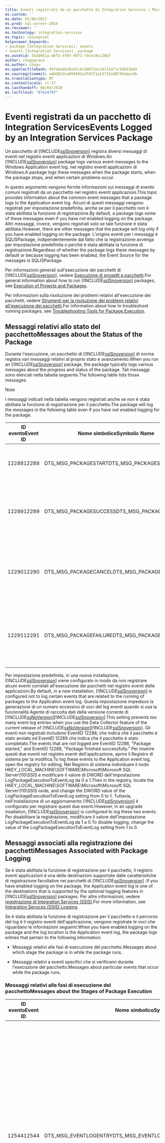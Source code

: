 ```yaml
---
title: Eventi registrati da un pacchetto di Integration Services | Microsoft Docs
ms.custom: ''
ms.date: 03/06/2017
ms.prod: sql-server-2014
ms.reviewer: ''
ms.technology: integration-services
ms.topic: conceptual
helpviewer_keywords:
- package [Integration Services], events
- events [Integration Services], package
ms.assetid: 55a0951a-46f3-4f0f-9972-74cec9cc26b7
author: chugugrace
ms.author: chugu
ms.openlocfilehash: 84fabeb5a0a35cbcb0bf2ec24113a71c5b833b69
ms.sourcegitcommit: ad4d92dce894592a259721a1571b1d8736abacdb
ms.translationtype: MT
ms.contentlocale: it-IT
ms.lasthandoff: 08/04/2020
ms.locfileid: "87624797"
---
```

# <a name="events-logged-by-an-integration-services-package"></a><span data-ttu-id="6b0a6-102">Eventi registrati da un pacchetto di Integration Services</span><span class="sxs-lookup"><span data-stu-id="6b0a6-102">Events Logged by an Integration Services Package</span></span>
  <span data-ttu-id="6b0a6-103">Un pacchetto di [!INCLUDE[ssISnoversion](../../includes/ssisnoversion-md.md)] registra diversi messaggi di eventi nel registro eventi applicazioni di Windows.</span><span class="sxs-lookup"><span data-stu-id="6b0a6-103">An [!INCLUDE[ssISnoversion](../../includes/ssisnoversion-md.md)] package logs various event messages to the Windows Application event log.</span></span> <span data-ttu-id="6b0a6-104">nel registro eventi applicazioni di Windows.</span><span class="sxs-lookup"><span data-stu-id="6b0a6-104">A package logs these messages when the package starts, when the package stops, and when certain problems occur.</span></span>  
  
 <span data-ttu-id="6b0a6-105">In questo argomento vengono fornite informazioni sui messaggi di evento comuni registrati da un pacchetto nel registro eventi applicazioni.</span><span class="sxs-lookup"><span data-stu-id="6b0a6-105">This topic provides information about the common event messages that a package logs to the Application event log.</span></span> <span data-ttu-id="6b0a6-106">Alcuni di questi messaggi vengono registrati per impostazione predefinita, anche se per il pacchetto non è stata abilitata la funzione di registrazione.</span><span class="sxs-lookup"><span data-stu-id="6b0a6-106">By default, a package logs some of these messages even if you have not enabled logging on the package.</span></span> <span data-ttu-id="6b0a6-107">Altri messaggi, invece, vengono registrati solo se tale funzione è stata abilitata.</span><span class="sxs-lookup"><span data-stu-id="6b0a6-107">However, there are other messages that the package will log only if you have enabled logging on the package.</span></span> <span data-ttu-id="6b0a6-108">L'origine eventi per i messaggi è SQLISPackage, indipendentemente dal fatto che la registrazione avvenga per impostazione predefinita o perché è stata abilitata la funzione di registrazione.</span><span class="sxs-lookup"><span data-stu-id="6b0a6-108">Regardless of whether the package logs these messages by default or because logging has been enabled, the Event Source for the messages is SQLISPackage.</span></span>  
  
 <span data-ttu-id="6b0a6-109">Per informazioni generali sull'esecuzione dei pacchetti di [!INCLUDE[ssISnoversion](../../includes/ssisnoversion-md.md)], vedere [Esecuzione di progetti e pacchetti](../packages/run-integration-services-ssis-packages.md).</span><span class="sxs-lookup"><span data-stu-id="6b0a6-109">For general information about how to run [!INCLUDE[ssISnoversion](../../includes/ssisnoversion-md.md)] packages, see [Execution of Projects and Packages](../packages/run-integration-services-ssis-packages.md).</span></span>  
  
 <span data-ttu-id="6b0a6-110">Per informazioni sulla risoluzione dei problemi relativi all'esecuzione dei pacchetti, vedere [Strumenti per la risoluzione dei problemi relativi all'esecuzione dei pacchetti](../troubleshooting/troubleshooting-tools-for-package-execution.md).</span><span class="sxs-lookup"><span data-stu-id="6b0a6-110">For information about how to troubleshoot running packages, see [Troubleshooting Tools for Package Execution](../troubleshooting/troubleshooting-tools-for-package-execution.md).</span></span>  
  
## <a name="messages-about-the-status-of-the-package"></a><span data-ttu-id="6b0a6-111">Messaggi relativi allo stato del pacchetto</span><span class="sxs-lookup"><span data-stu-id="6b0a6-111">Messages about the Status of the Package</span></span>  
 <span data-ttu-id="6b0a6-112">Durante l'esecuzione, un pacchetto di [!INCLUDE[ssISnoversion](../../includes/ssisnoversion-md.md)] di norma registra vari messaggi relativi al proprio stato e avanzamento.</span><span class="sxs-lookup"><span data-stu-id="6b0a6-112">When you run an [!INCLUDE[ssISnoversion](../../includes/ssisnoversion-md.md)] package, the package typically logs various messages about the progress and status of the package.</span></span> <span data-ttu-id="6b0a6-113">Tali messaggi sono elencati nella tabella seguente.</span><span class="sxs-lookup"><span data-stu-id="6b0a6-113">The following table lists those messages.</span></span>  
  
> [!NOTE]  
>  <span data-ttu-id="6b0a6-114">I messaggi indicati nella tabella vengono registrati anche se non è stata abilitata la funzione di registrazione per il pacchetto.</span><span class="sxs-lookup"><span data-stu-id="6b0a6-114">The package will log the messages in the following table even if you have not enabled logging for the package.</span></span>  
  
|<span data-ttu-id="6b0a6-115">ID evento</span><span class="sxs-lookup"><span data-stu-id="6b0a6-115">Event ID</span></span>|<span data-ttu-id="6b0a6-116">Nome simbolico</span><span class="sxs-lookup"><span data-stu-id="6b0a6-116">Symbolic Name</span></span>|<span data-ttu-id="6b0a6-117">Text</span><span class="sxs-lookup"><span data-stu-id="6b0a6-117">Text</span></span>|<span data-ttu-id="6b0a6-118">Note</span><span class="sxs-lookup"><span data-stu-id="6b0a6-118">Notes</span></span>|  
|--------------|-------------------|----------|-----------|  
|<span data-ttu-id="6b0a6-119">12288</span><span class="sxs-lookup"><span data-stu-id="6b0a6-119">12288</span></span>|<span data-ttu-id="6b0a6-120">DTS_MSG_PACKAGESTART</span><span class="sxs-lookup"><span data-stu-id="6b0a6-120">DTS_MSG_PACKAGESTART</span></span>|<span data-ttu-id="6b0a6-121">Esecuzione del pacchetto "" avviata</span><span class="sxs-lookup"><span data-stu-id="6b0a6-121">Package "" started.</span></span>|<span data-ttu-id="6b0a6-122">L'esecuzione del pacchetto è stata avviata.</span><span class="sxs-lookup"><span data-stu-id="6b0a6-122">The package has started to run.</span></span>|  
|<span data-ttu-id="6b0a6-123">12289</span><span class="sxs-lookup"><span data-stu-id="6b0a6-123">12289</span></span>|<span data-ttu-id="6b0a6-124">DTS_MSG_PACKAGESUCCESS</span><span class="sxs-lookup"><span data-stu-id="6b0a6-124">DTS_MSG_PACKAGESUCCESS</span></span>|<span data-ttu-id="6b0a6-125">Esecuzione del pacchetto "" completata.</span><span class="sxs-lookup"><span data-stu-id="6b0a6-125">Package "" finished successfully.</span></span>|<span data-ttu-id="6b0a6-126">Il pacchetto è stato eseguito correttamente e non è più in esecuzione.</span><span class="sxs-lookup"><span data-stu-id="6b0a6-126">The package successfully ran and is no longer running.</span></span>|  
|<span data-ttu-id="6b0a6-127">12290</span><span class="sxs-lookup"><span data-stu-id="6b0a6-127">12290</span></span>|<span data-ttu-id="6b0a6-128">DTS_MSG_PACKAGECANCEL</span><span class="sxs-lookup"><span data-stu-id="6b0a6-128">DTS_MSG_PACKAGECANCEL</span></span>|<span data-ttu-id="6b0a6-129">Il pacchetto "%1!s!"</span><span class="sxs-lookup"><span data-stu-id="6b0a6-129">Package "%1!s!"</span></span> <span data-ttu-id="6b0a6-130">è stato annullato.</span><span class="sxs-lookup"><span data-stu-id="6b0a6-130">has been cancelled.</span></span>|<span data-ttu-id="6b0a6-131">Il pacchetto non è più in esecuzione in quanto è stato annullato.</span><span class="sxs-lookup"><span data-stu-id="6b0a6-131">The package is no longer running because the package was canceled.</span></span>|  
|<span data-ttu-id="6b0a6-132">12291</span><span class="sxs-lookup"><span data-stu-id="6b0a6-132">12291</span></span>|<span data-ttu-id="6b0a6-133">DTS_MSG_PACKAGEFAILURE</span><span class="sxs-lookup"><span data-stu-id="6b0a6-133">DTS_MSG_PACKAGEFAILURE</span></span>|<span data-ttu-id="6b0a6-134">Esecuzione del pacchetto "" non riuscita.</span><span class="sxs-lookup"><span data-stu-id="6b0a6-134">Package "" failed.</span></span>|<span data-ttu-id="6b0a6-135">L'esecuzione del pacchetto non è riuscita ed è stata arrestata.</span><span class="sxs-lookup"><span data-stu-id="6b0a6-135">The package could not run successfully and stopped running.</span></span>|  
  
 <span data-ttu-id="6b0a6-136">Per impostazione predefinita, in una nuova installazione, [!INCLUDE[ssISnoversion](../../includes/ssisnoversion-md.md)] viene configurato in modo da non registrare alcuni eventi correlati all'esecuzione dei pacchetti nel registro eventi delle applicazioni.</span><span class="sxs-lookup"><span data-stu-id="6b0a6-136">By default, in a new installation, [!INCLUDE[ssISnoversion](../../includes/ssisnoversion-md.md)] is configured not to log certain events that are related to the running of packages to the Application event log.</span></span> <span data-ttu-id="6b0a6-137">Questa impostazione impedisce la generazione di un numero eccessivo di voci del log eventi quando si usa la funzionalità Agente di raccolta dati della versione corrente di [!INCLUDE[ssNoVersion](../../includes/ssnoversion-md.md)][!INCLUDE[ssISnoversion](../../includes/ssisnoversion-md.md)].</span><span class="sxs-lookup"><span data-stu-id="6b0a6-137">This setting prevents too many event log entries when you use the Data Collector feature of the current release of [!INCLUDE[ssNoVersion](../../includes/ssnoversion-md.md)][!INCLUDE[ssISnoversion](../../includes/ssisnoversion-md.md)].</span></span> <span data-ttu-id="6b0a6-138">Gli eventi non registrati includono EventID 12288, che indica che il pacchetto è stato avviato ed EventID 12289 che indica che il pacchetto è stato completato.</span><span class="sxs-lookup"><span data-stu-id="6b0a6-138">The events that are not logged are EventID 12288, "Package started," and EventID 12289, "Package finished successfully."</span></span> <span data-ttu-id="6b0a6-139">Per inserire questi due eventi nel registro eventi dell'applicazione, aprire il Registro di sistema per la modifica.</span><span class="sxs-lookup"><span data-stu-id="6b0a6-139">To log these events to the Application event log, open the registry for editing.</span></span> <span data-ttu-id="6b0a6-140">Nel Registro di sistema individuare il nodo HKEY_LOCAL_MACHINE\SOFTWARE\Microsoft\Microsoft SQL Server\110\SSIS e modificare il valore di DWORD dell'impostazione LogPackageExecutionToEventLog da 0 a 1.</span><span class="sxs-lookup"><span data-stu-id="6b0a6-140">Then in the registry, locate the HKEY_LOCAL_MACHINE\SOFTWARE\Microsoft\Microsoft SQL Server\110\SSIS node, and change the DWORD value of the LogPackageExecutionToEventLog setting from 0 to 1.</span></span> <span data-ttu-id="6b0a6-141">Tuttavia, nell'installazione di un aggiornamento [!INCLUDE[ssISnoversion](../../includes/ssisnoversion-md.md)] è configurato per registrare questi due eventi.</span><span class="sxs-lookup"><span data-stu-id="6b0a6-141">However, in an upgrade insallation, [!INCLUDE[ssISnoversion](../../includes/ssisnoversion-md.md)] is configured to log these two events.</span></span> <span data-ttu-id="6b0a6-142">Per disabilitare la registrazione, modificare il valore dell'impostazione LogPackageExecutionToEventLog da 1 a 0.</span><span class="sxs-lookup"><span data-stu-id="6b0a6-142">To disable logging, change the value of the LogPackageExecutionToEventLog setting from 1 to 0.</span></span>  
  
## <a name="messages-associated-with-package-logging"></a><span data-ttu-id="6b0a6-143">Messaggi associati alla registrazione dei pacchetti</span><span class="sxs-lookup"><span data-stu-id="6b0a6-143">Messages Associated with Package Logging</span></span>  
 <span data-ttu-id="6b0a6-144">Se è stata abilitata la funzione di registrazione per il pacchetto, il registro eventi applicazioni è una delle destinazioni supportate dalle caratteristiche di registrazione facoltative nei pacchetti di [!INCLUDE[ssISnoversion](../../includes/ssisnoversion-md.md)] .</span><span class="sxs-lookup"><span data-stu-id="6b0a6-144">If you have enabled logging on the package, the Application event log is one of the destinations that is supported by the optional logging features in [!INCLUDE[ssISnoversion](../../includes/ssisnoversion-md.md)] packages.</span></span> <span data-ttu-id="6b0a6-145">Per altre informazioni, vedere [registrazione di Integration Services &#40;SSIS&#41;](integration-services-ssis-logging.md).</span><span class="sxs-lookup"><span data-stu-id="6b0a6-145">For more information, see [Integration Services &#40;SSIS&#41; Logging](integration-services-ssis-logging.md).</span></span>  
  
 <span data-ttu-id="6b0a6-146">Se è stata abilitata la funzione di registrazione per il pacchetto e il percorso del log è il registro eventi dell'applicazione, vengono registrate le voci che riguardano le informazioni seguenti:</span><span class="sxs-lookup"><span data-stu-id="6b0a6-146">When you have enabled logging on the package and the log location is the Application event log, the package logs entries that pertain to the following information:</span></span>  
  
-   <span data-ttu-id="6b0a6-147">Messaggi relativi alle fasi di esecuzione del pacchetto.</span><span class="sxs-lookup"><span data-stu-id="6b0a6-147">Messages about which stage the package is in while the package runs.</span></span>  
  
-   <span data-ttu-id="6b0a6-148">Messaggi relativi a eventi specifici che si verificano durante l'esecuzione del pacchetto.</span><span class="sxs-lookup"><span data-stu-id="6b0a6-148">Messages about particular events that occur while the package runs.</span></span>  
  
### <a name="messages-about-the-stages-of-package-execution"></a><span data-ttu-id="6b0a6-149">Messaggi relativi alle fasi di esecuzione del pacchetto</span><span class="sxs-lookup"><span data-stu-id="6b0a6-149">Messages about the Stages of Package Execution</span></span>  
  
|<span data-ttu-id="6b0a6-150">ID evento</span><span class="sxs-lookup"><span data-stu-id="6b0a6-150">Event ID</span></span>|<span data-ttu-id="6b0a6-151">Nome simbolico</span><span class="sxs-lookup"><span data-stu-id="6b0a6-151">Symbolic Name</span></span>|<span data-ttu-id="6b0a6-152">Text</span><span class="sxs-lookup"><span data-stu-id="6b0a6-152">Text</span></span>|<span data-ttu-id="6b0a6-153">Note</span><span class="sxs-lookup"><span data-stu-id="6b0a6-153">Notes</span></span>|  
|--------------|-------------------|----------|-----------|  
|<span data-ttu-id="6b0a6-154">12544</span><span class="sxs-lookup"><span data-stu-id="6b0a6-154">12544</span></span>|<span data-ttu-id="6b0a6-155">DTS_MSG_EVENTLOGENTRY</span><span class="sxs-lookup"><span data-stu-id="6b0a6-155">DTS_MSG_EVENTLOGENTRY</span></span>|<span data-ttu-id="6b0a6-156">Nome evento: %1%r Messaggio: %9%r Operatore: %2%r Nome origine: %3%r ID origine: %4%r ID esecuzione: %5%r Ora inizio: %6%r Ora fine: %7%r Codice dati: %8</span><span class="sxs-lookup"><span data-stu-id="6b0a6-156">Event Name: %1%r Message: %9%r Operator: %2%r Source Name: %3%r Source ID: %4%r Execution ID: %5%r Start Time: %6%r End Time: %7%r Data Code: %8</span></span>|<span data-ttu-id="6b0a6-157">Quando si configura la funzione di registrazione per il pacchetto nel registro eventi applicazioni, vari messaggi utilizzano questo formato generico.</span><span class="sxs-lookup"><span data-stu-id="6b0a6-157">When you configure package logging to the Application event log, various messages use this generic format.</span></span>|  
|<span data-ttu-id="6b0a6-158">12556</span><span class="sxs-lookup"><span data-stu-id="6b0a6-158">12556</span></span>|<span data-ttu-id="6b0a6-159">DTS_MSG_EVENTLOGENTRY_PACKAGESTART</span><span class="sxs-lookup"><span data-stu-id="6b0a6-159">DTS_MSG_EVENTLOGENTRY_PACKAGESTART</span></span>|<span data-ttu-id="6b0a6-160">Nome evento: %1%r Messaggio: %9%r Operatore: %2%r Nome origine: %3%r ID origine: %4%r ID esecuzione: %5%r Ora inizio: %6%r Ora fine: %7%r Codice dati: %8</span><span class="sxs-lookup"><span data-stu-id="6b0a6-160">Event Name: %1%r Message: %9%r Operator: %2%r Source Name: %3%r Source ID: %4%r Execution ID: %5%r Start Time: %6%r End Time: %7%r Data Code: %8</span></span>|<span data-ttu-id="6b0a6-161">Il pacchetto è stato avviato.</span><span class="sxs-lookup"><span data-stu-id="6b0a6-161">The package started.</span></span>|  
|<span data-ttu-id="6b0a6-162">12547</span><span class="sxs-lookup"><span data-stu-id="6b0a6-162">12547</span></span>|<span data-ttu-id="6b0a6-163">DTS_MSG_EVENTLOGENTRY_PREVALIDATE</span><span class="sxs-lookup"><span data-stu-id="6b0a6-163">DTS_MSG_EVENTLOGENTRY_PREVALIDATE</span></span>|<span data-ttu-id="6b0a6-164">Nome evento: %1%r Messaggio: %9%r Operatore: %2%r Nome origine: %3%r ID origine: %4%r ID esecuzione: %5%r Ora inizio: %6%r Ora fine: %7%r Codice dati: %8</span><span class="sxs-lookup"><span data-stu-id="6b0a6-164">Event Name: %1%r Message: %9%r Operator: %2%r Source Name: %3%r Source ID: %4%r Execution ID: %5%r Start Time: %6%r End Time: %7%r Data Code: %8</span></span>|<span data-ttu-id="6b0a6-165">La convalida dell'oggetto sta per iniziare.</span><span class="sxs-lookup"><span data-stu-id="6b0a6-165">Validation of the object is about to begin.</span></span>|  
|<span data-ttu-id="6b0a6-166">12548</span><span class="sxs-lookup"><span data-stu-id="6b0a6-166">12548</span></span>|<span data-ttu-id="6b0a6-167">DTS_MSG_EVENTLOGENTRY_POSTVALIDATE</span><span class="sxs-lookup"><span data-stu-id="6b0a6-167">DTS_MSG_EVENTLOGENTRY_POSTVALIDATE</span></span>|<span data-ttu-id="6b0a6-168">Nome evento: %1%r Messaggio: %9%r Operatore: %2%r Nome origine: %3%r ID origine: %4%r ID esecuzione: %5%r Ora inizio: %6%r Ora fine: %7%r Codice dati: %8</span><span class="sxs-lookup"><span data-stu-id="6b0a6-168">Event Name: %1%r Message: %9%r Operator: %2%r Source Name: %3%r Source ID: %4%r Execution ID: %5%r Start Time: %6%r End Time: %7%r Data Code: %8</span></span>|<span data-ttu-id="6b0a6-169">La convalida dell'oggetto è stata completata.</span><span class="sxs-lookup"><span data-stu-id="6b0a6-169">Validation of the object has finished.</span></span>|  
|<span data-ttu-id="6b0a6-170">12552</span><span class="sxs-lookup"><span data-stu-id="6b0a6-170">12552</span></span>|<span data-ttu-id="6b0a6-171">DTS_MSG_EVENTLOGENTRY_PROGRESS</span><span class="sxs-lookup"><span data-stu-id="6b0a6-171">DTS_MSG_EVENTLOGENTRY_PROGRESS</span></span>|<span data-ttu-id="6b0a6-172">Nome evento: %1%r Messaggio: %9%r Operatore: %2%r Nome origine: %3%r ID origine: %4%r ID esecuzione: %5%r Ora inizio: %6%r Ora fine: %7%r Codice dati: %8</span><span class="sxs-lookup"><span data-stu-id="6b0a6-172">Event Name: %1%r Message: %9%r Operator: %2%r Source Name: %3%r Source ID: %4%r Execution ID: %5%r Start Time: %6%r End Time: %7%r Data Code: %8</span></span>|<span data-ttu-id="6b0a6-173">Questo messaggio generico segnala lo stato di avanzamento del pacchetto.</span><span class="sxs-lookup"><span data-stu-id="6b0a6-173">This generic message reports package progress.</span></span>|  
|<span data-ttu-id="6b0a6-174">12546</span><span class="sxs-lookup"><span data-stu-id="6b0a6-174">12546</span></span>|<span data-ttu-id="6b0a6-175">DTS_MSG_EVENTLOGENTRY_POSTEXECUTE</span><span class="sxs-lookup"><span data-stu-id="6b0a6-175">DTS_MSG_EVENTLOGENTRY_POSTEXECUTE</span></span>|<span data-ttu-id="6b0a6-176">Nome evento: %1%r Messaggio: %9%r Operatore: %2%r Nome origine: %3%r ID origine: %4%r ID esecuzione: %5%r Ora inizio: %6%r Ora fine: %7%r Codice dati: %8</span><span class="sxs-lookup"><span data-stu-id="6b0a6-176">Event Name: %1%r Message: %9%r Operator: %2%r Source Name: %3%r Source ID: %4%r Execution ID: %5%r Start Time: %6%r End Time: %7%r Data Code: %8</span></span>|<span data-ttu-id="6b0a6-177">Le operazioni previste per l'oggetto sono state completate.</span><span class="sxs-lookup"><span data-stu-id="6b0a6-177">The object has finished its work.</span></span>|  
|<span data-ttu-id="6b0a6-178">12557</span><span class="sxs-lookup"><span data-stu-id="6b0a6-178">12557</span></span>|<span data-ttu-id="6b0a6-179">DTS_MSG_EVENTLOGENTRY_PACKAGEEND</span><span class="sxs-lookup"><span data-stu-id="6b0a6-179">DTS_MSG_EVENTLOGENTRY_PACKAGEEND</span></span>|<span data-ttu-id="6b0a6-180">Nome evento: %1%r Messaggio: %9%r Operatore: %2%r Nome origine: %3%r ID origine: %4%r ID esecuzione: %5%r Ora inizio: %6%r Ora fine: %7%r Codice dati: %8</span><span class="sxs-lookup"><span data-stu-id="6b0a6-180">Event Name: %1%r Message: %9%r Operator: %2%r Source Name: %3%r Source ID: %4%r Execution ID: %5%r Start Time: %6%r End Time: %7%r Data Code: %8</span></span>|<span data-ttu-id="6b0a6-181">L'esecuzione del pacchetto è completata.</span><span class="sxs-lookup"><span data-stu-id="6b0a6-181">The package has finished running.</span></span>|  
  
### <a name="messages-about-events-that-occur"></a><span data-ttu-id="6b0a6-182">Messaggi relativi agli eventi</span><span class="sxs-lookup"><span data-stu-id="6b0a6-182">Messages about Events that Occur</span></span>  
 <span data-ttu-id="6b0a6-183">Nella tabella seguente sono elencati solo alcuni dei messaggi restituiti in seguito a eventi.</span><span class="sxs-lookup"><span data-stu-id="6b0a6-183">The following table lists only some of the messages that are the result of events.</span></span> <span data-ttu-id="6b0a6-184">Per un elenco più completo dei messaggi di errore, di avviso e informativi usati da [!INCLUDE[ssISnoversion](../../includes/ssisnoversion-md.md)] , vedere [Guida di riferimento ai messaggi e agli errori di Integration Services](../integration-services-error-and-message-reference.md).</span><span class="sxs-lookup"><span data-stu-id="6b0a6-184">For a more comprehensive list of error, warning, and informational messages that [!INCLUDE[ssISnoversion](../../includes/ssisnoversion-md.md)] uses, see [Integration Services Error and Message Reference](../integration-services-error-and-message-reference.md).</span></span>  
  
|<span data-ttu-id="6b0a6-185">ID evento</span><span class="sxs-lookup"><span data-stu-id="6b0a6-185">Event ID</span></span>|<span data-ttu-id="6b0a6-186">Nome simbolico</span><span class="sxs-lookup"><span data-stu-id="6b0a6-186">Symbolic Name</span></span>|<span data-ttu-id="6b0a6-187">Text</span><span class="sxs-lookup"><span data-stu-id="6b0a6-187">Text</span></span>|<span data-ttu-id="6b0a6-188">Note</span><span class="sxs-lookup"><span data-stu-id="6b0a6-188">Notes</span></span>|  
|--------------|-------------------|----------|-----------|  
|<span data-ttu-id="6b0a6-189">12251</span><span class="sxs-lookup"><span data-stu-id="6b0a6-189">12251</span></span>|<span data-ttu-id="6b0a6-190">DTS_MSG_EVENTLOGENTRY_TASKFAILED</span><span class="sxs-lookup"><span data-stu-id="6b0a6-190">DTS_MSG_EVENTLOGENTRY_TASKFAILED</span></span>|<span data-ttu-id="6b0a6-191">Nome evento: %1%r Messaggio: %9%r Operatore: %2%r Nome origine: %3%r ID origine: %4%r ID esecuzione: %5%r Ora inizio: %6%r Ora fine: %7%r Codice dati: %8</span><span class="sxs-lookup"><span data-stu-id="6b0a6-191">Event Name: %1%r Message: %9%r Operator: %2%r Source Name: %3%r Source ID: %4%r Execution ID: %5%r Start Time: %6%r End Time: %7%r Data Code: %8</span></span>|<span data-ttu-id="6b0a6-192">Impossibile eseguire l'attività.</span><span class="sxs-lookup"><span data-stu-id="6b0a6-192">The task failed.</span></span>|  
|<span data-ttu-id="6b0a6-193">12250</span><span class="sxs-lookup"><span data-stu-id="6b0a6-193">12250</span></span>|<span data-ttu-id="6b0a6-194">DTS_MSG_EVENTLOGENTRY_ERROR</span><span class="sxs-lookup"><span data-stu-id="6b0a6-194">DTS_MSG_EVENTLOGENTRY_ERROR</span></span>|<span data-ttu-id="6b0a6-195">Nome evento: %1%r Messaggio: %9%r Operatore: %2%r Nome origine: %3%r ID origine: %4%r ID esecuzione: %5%r Ora inizio: %6%r Ora fine: %7%r Codice dati: %8</span><span class="sxs-lookup"><span data-stu-id="6b0a6-195">Event Name: %1%r Message: %9%r Operator: %2%r Source Name: %3%r Source ID: %4%r Execution ID: %5%r Start Time: %6%r End Time: %7%r Data Code: %8</span></span>|<span data-ttu-id="6b0a6-196">Questo messaggio segnala un errore.</span><span class="sxs-lookup"><span data-stu-id="6b0a6-196">This message reports an error that has occurred.</span></span>|  
|<span data-ttu-id="6b0a6-197">12249</span><span class="sxs-lookup"><span data-stu-id="6b0a6-197">12249</span></span>|<span data-ttu-id="6b0a6-198">DTS_MSG_EVENTLOGENTRY_WARNING</span><span class="sxs-lookup"><span data-stu-id="6b0a6-198">DTS_MSG_EVENTLOGENTRY_WARNING</span></span>|<span data-ttu-id="6b0a6-199">Nome evento: %1%r Messaggio: %9%r Operatore: %2%r Nome origine: %3%r ID origine: %4%r ID esecuzione: %5%r Ora inizio: %6%r Ora fine: %7%r Codice dati: %8</span><span class="sxs-lookup"><span data-stu-id="6b0a6-199">Event Name: %1%r Message: %9%r Operator: %2%r Source Name: %3%r Source ID: %4%r Execution ID: %5%r Start Time: %6%r End Time: %7%r Data Code: %8</span></span>|<span data-ttu-id="6b0a6-200">Questo messaggio segnala un avviso.</span><span class="sxs-lookup"><span data-stu-id="6b0a6-200">This message reports a warning that has occurred.</span></span>|  
|<span data-ttu-id="6b0a6-201">12258</span><span class="sxs-lookup"><span data-stu-id="6b0a6-201">12258</span></span>|<span data-ttu-id="6b0a6-202">DTS_MSG_EVENTLOGENTRY_INFORMATION</span><span class="sxs-lookup"><span data-stu-id="6b0a6-202">DTS_MSG_EVENTLOGENTRY_INFORMATION</span></span>|<span data-ttu-id="6b0a6-203">Nome evento: %1%r Messaggio: %9%r Operatore: %2%r Nome origine: %3%r ID origine: %4%r ID esecuzione: %5%r Ora inizio: %6%r Ora fine: %7%r Codice dati: %8</span><span class="sxs-lookup"><span data-stu-id="6b0a6-203">Event Name: %1%r Message: %9%r Operator: %2%r Source Name: %3%r Source ID: %4%r Execution ID: %5%r Start Time: %6%r End Time: %7%r Data Code: %8</span></span>|<span data-ttu-id="6b0a6-204">Questo messaggio segnala informazioni non associate a un errore o a un avviso.</span><span class="sxs-lookup"><span data-stu-id="6b0a6-204">This message reports informational that is not associated with an error or a warning.</span></span>|  
  
## <a name="related-tasks"></a><span data-ttu-id="6b0a6-205">Attività correlate</span><span class="sxs-lookup"><span data-stu-id="6b0a6-205">Related Tasks</span></span>  
 <span data-ttu-id="6b0a6-206">Per informazioni su come visualizzare le voci di log in tempo reale, vedere [Visualizzare le voci di log nella finestra Registra eventi](../view-log-entries-in-the-log-events-window.md).</span><span class="sxs-lookup"><span data-stu-id="6b0a6-206">For information about how to view log entries in real time, see [View Log Entries in the Log Events Window](../view-log-entries-in-the-log-events-window.md).</span></span>  
  
## <a name="see-also"></a><span data-ttu-id="6b0a6-207">Vedere anche</span><span class="sxs-lookup"><span data-stu-id="6b0a6-207">See Also</span></span>  
 [<span data-ttu-id="6b0a6-208">Eventi registrati dal servizio Integration Services</span><span class="sxs-lookup"><span data-stu-id="6b0a6-208">Events Logged by the Integration Services Service</span></span>](../service/events-logged-by-the-integration-services-service.md)  
  
  
